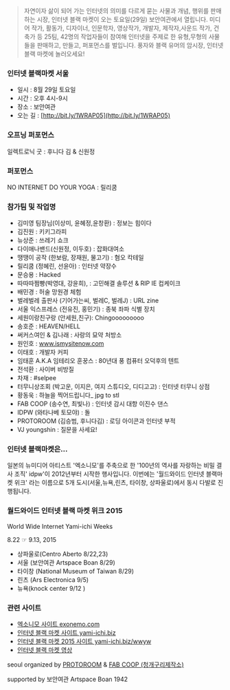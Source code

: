 > 자연이자 삶이 되어 가는 인터넷의 의미를 다르게 묻는 사물과 개념, 행위를 판매하는 시장, 인터넷 블랙 마켓이 오는 토요일(29일) 보안여관에서 열립니다. 미디어 작가, 활동가, 디자이너, 인문학자, 영상작가, 개발자, 제작자,사운드 작가, 건축가 등 25팀, 42명의 작업자들이 참여해 인터넷을 주제로 한 유형,무형의 사물들을 판매하고, 만들고, 퍼포먼스를 벌입니다. 풍자와 블랙 유머의 암시장, 인터넷 블랙 마켓에 놀러오세요!


### 인터넷 블랙마켓 서울
* 일시 : 8월 29일 토요일
* 시간 : 오후 4시-9시
* 장소 : 보안여관 
* 오는 길 : [http://bit.ly/1WRAP05](http://bit.ly/1WRAP05)


### 오프닝 퍼포먼스 
일렉트로닉 굿 : 후니다 김 & 신원정


### 퍼포먼스
NO INTERNET DO YOUR YOGA : 릴리쿰 


### 참가팀 및 작업명
* 김미영 팀장님(이상미, 윤혜정,윤창환) : 정보는 힘이다
* 김진원 : 키키그라피
* 뉴상준 : 쓰레기 쇼크
* 다이애나밴드(신원정, 이두호) : 잡화대여소
* 땡땡이 공작 (한보람, 장재원, 물고기) : 혐오 칵테일
* 릴리쿰 (정혜린, 선윤아) : 인터넷 약장수 
* 문승용 : Hacked
* 따따따쩜빵(박영대, 강윤희), : 고민해결 솔루션 & RIP IE 컵케이크
* 배민경 : 허술 망원경 체험
* 벌레벌레 출판사 (기어가는씨, 벌레C, 벌레J) : URL zine
* 서울 익스프레스 (전유진, 홍민기) : 종북 좌파 식별 장치
* 세원이랑친구랑 (안세원,친구): Chingooooooooo
* 송호준 : HEAVEN/HELL
* 써커스여인 & 김나래 : 사랑의 묘약 처방소
* 원인호 : www.ismysitenow.com
* 이태호 : 개발자 커피
* 임태훈 A.K.A 임테리오 훈꿍스 : 80년대 풍 컴퓨터 오덕후의 텐트
* 전석환 : 사이버 비방질
* 차재 : #selpee
* 터무니상조회 (박고운, 이지은, 여지 스튜디오, 디디고고) : 인터넷 터무니 상점
* 황동욱 : 하늘을 찍어드립니다_ jpg to stl
* FAB COOP (송수연, 최빛나) : 인터넷 감시 대항 이진수 댄스
* IDPW (와타나베 토모야) : 돌
* PROTOROOM (김승범, 후니다김) : 로딩 아이콘과 인터넷 부적
* VJ youngshin : 질문을 사세요!


### 인터넷 블랙마켓은...
일본의 뉴미디어 아티스트 '엑소니모'를 주축으로 한 '100년의 역사를 자랑하는 비밀 결사 조직' idpw'이 2012년부터 시작한 행사입니다. 이번에는 '월드와이드 인터넷 블랙마켓 위크' 라는 이름으로 5개 도시(서울,뉴욕,린츠, 타이창, 상파울로)에서 동시 다발로 진행됩니다. 


### 월드와이드 인터넷 블랙 마켓 위크 2015
World Wide Internet Yami-ichi Weeks

8.22 ☞ 9.13, 2015 

* 상파울로(Centro Aberto 8/22,23)
* 서울 (보안여관 Artspace Boan 8/29)
* 타이창 (National Museum of Taiwan 8/29)
* 린츠 (Ars Electronica 9/5)
* 뉴욕(knock center 9/12 )


### 관련 사이트

* [엑소니모 사이트 exonemo.com](http://exonemo.com/)
* [인터넷 블랙 마켓 사이트 yami-ichi.biz](http://yami-ichi.biz/)
* [인터넷 블랙 마켓 2015 사이트 yami-ichi.biz/wwyw](http://yami-ichi.biz/wwyw/)
* [인터넷 블랙 마켓 영상](https://www.youtube.com/watch?v=mjWJsE7B1cs)


seoul organized by 
[PROTOROOM](http://protoroom.kr/) & [FAB COOP (청개구리제작소)](http://www.fabcoop.org/)

supported by 
보안여관 Artspace Boan 1942
